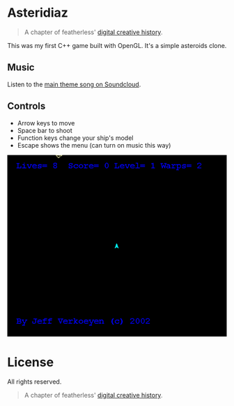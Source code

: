 # Asteridiaz

> A chapter of featherless' [digital creative history](https://github.com/featherless/digital-creative-history).

This was my first C++ game built with OpenGL. It's a simple asteroids clone.

## Music

Listen to the [main theme song on Soundcloud](https://soundcloud.com/featherless-digital-creative-history/2002-asteridiaz-main-theme).

## Controls

- Arrow keys to move
- Space bar to shoot
- Function keys change your ship's model
- Escape shows the menu (can turn on music this way)

![Asteridiaz](https://raw.githubusercontent.com/featherless/2002-Asteridiaz/master/gfx/preview.gif)

# License

All rights reserved.

> A chapter of featherless' [digital creative history](https://github.com/featherless/digital-creative-history).
